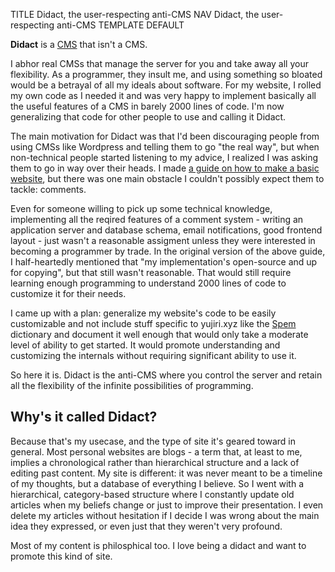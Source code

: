 TITLE Didact, the user-respecting anti-CMS
NAV Didact, the user-respecting anti-CMS
TEMPLATE DEFAULT

**Didact** is a [CMS](https://en.wikipedia.org/wiki/Content_management_system) that isn't a CMS.

I abhor real CMSs that manage the server for you and take away all your flexibility. As a programmer, they insult me, and using something so bloated would be a betrayal of all my ideals about software. For my website, I rolled my own code as I needed it and was very happy to implement basically all the useful features of a CMS in barely 2000 lines of code. I'm now generalizing that code for other people to use and calling it Didact.

The main motivation for Didact was that I'd been discouraging people from using CMSs like Wordpress and telling them to go "the real way", but when non-technical people started listening to my advice, I realized I was asking them to go in way over their heads. I made [a guide on how to make a basic website](https://yujiri.xyz/software/website_guide), but there was one main obstacle I couldn't possibly expect them to tackle: comments.

Even for someone willing to pick up some technical knowledge, implementing all the reqired features of a comment system - writing an application server and database schema, email notifications, good frontend layout - just wasn't a reasonable assigment unless they were interested in becoming a programmer by trade. In the original version of the above guide, I half-heartedly mentioned that "my implementation's open-source and up for copying", but that still wasn't reasonable. That would still require learning enough programming to understand 2000 lines of code to customize it for their needs.

I came up with a plan: generalize my website's code to be easily customizable and not include stuff specific to yujiri.xyz like the [Spem](https://yujiri.xyz/spem/) dictionary and document it well enough that would only take a moderate level of ability to get started. It would promote understanding and customizing the internals without requiring significant ability to use it.

So here it is. Didact is the anti-CMS where you control the server and retain all the flexibility of the infinite possibilities of programming.

## Why's it called Didact?

Because that's my usecase, and the type of site it's geared toward in general. Most personal websites are blogs - a term that, at least to me, implies a chronological rather than hierarchical structure and a lack of editing past content. My site is different: it was never meant to be a timeline of my thoughts, but a database of everything I believe. So I went with a hierarchical, category-based structure where I constantly update old articles when my beliefs change or just to improve their presentation. I even delete my articles without hesitation if I decide I was wrong about the main idea they expressed, or even just that they weren't very profound.

Most of my content is philosphical too. I love being a didact and want to promote this kind of site.
